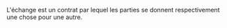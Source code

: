  
 L'échange est un contrat par lequel les parties se donnent respectivement une chose pour une autre.  

  
